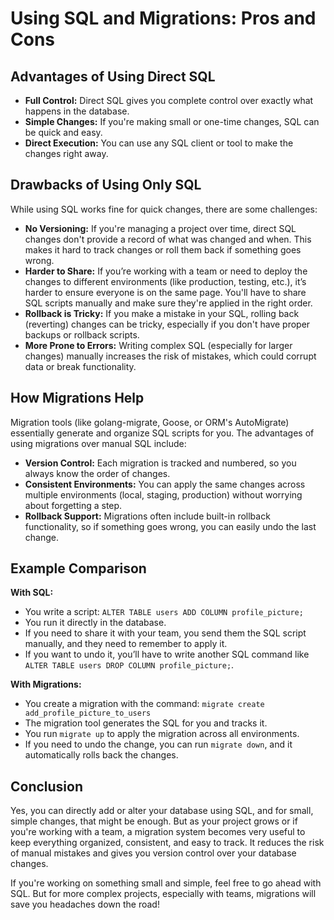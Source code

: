 # Using SQL and Migrations: Pros and Cons

## Advantages of Using Direct SQL

- **Full Control:** Direct SQL gives you complete control over exactly what happens in the database.
- **Simple Changes:** If you're making small or one-time changes, SQL can be quick and easy.
- **Direct Execution:** You can use any SQL client or tool to make the changes right away.

## Drawbacks of Using Only SQL

While using SQL works fine for quick changes, there are some challenges:

- **No Versioning:** If you're managing a project over time, direct SQL changes don't provide a record of what was changed and when. This makes it hard to track changes or roll them back if something goes wrong.
- **Harder to Share:** If you’re working with a team or need to deploy the changes to different environments (like production, testing, etc.), it’s harder to ensure everyone is on the same page. You'll have to share SQL scripts manually and make sure they're applied in the right order.
- **Rollback is Tricky:** If you make a mistake in your SQL, rolling back (reverting) changes can be tricky, especially if you don't have proper backups or rollback scripts.
- **More Prone to Errors:** Writing complex SQL (especially for larger changes) manually increases the risk of mistakes, which could corrupt data or break functionality.

## How Migrations Help

Migration tools (like golang-migrate, Goose, or ORM's AutoMigrate) essentially generate and organize SQL scripts for you. The advantages of using migrations over manual SQL include:

- **Version Control:** Each migration is tracked and numbered, so you always know the order of changes.
- **Consistent Environments:** You can apply the same changes across multiple environments (local, staging, production) without worrying about forgetting a step.
- **Rollback Support:** Migrations often include built-in rollback functionality, so if something goes wrong, you can easily undo the last change.

## Example Comparison

**With SQL:**

- You write a script: `ALTER TABLE users ADD COLUMN profile_picture;`
- You run it directly in the database.
- If you need to share it with your team, you send them the SQL script manually, and they need to remember to apply it.
- If you want to undo it, you’ll have to write another SQL command like `ALTER TABLE users DROP COLUMN profile_picture;`.

**With Migrations:**

- You create a migration with the command: `migrate create add_profile_picture_to_users`
- The migration tool generates the SQL for you and tracks it.
- You run `migrate up` to apply the migration across all environments.
- If you need to undo the change, you can run `migrate down`, and it automatically rolls back the changes.

## Conclusion

Yes, you can directly add or alter your database using SQL, and for small, simple changes, that might be enough. But as your project grows or if you're working with a team, a migration system becomes very useful to keep everything organized, consistent, and easy to track. It reduces the risk of manual mistakes and gives you version control over your database changes.

If you're working on something small and simple, feel free to go ahead with SQL. But for more complex projects, especially with teams, migrations will save you headaches down the road!
